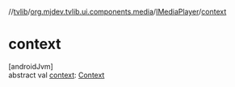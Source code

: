 //[tvlib](../../../index.md)/[org.mjdev.tvlib.ui.components.media](../index.md)/[IMediaPlayer](index.md)/[context](context.md)

# context

[androidJvm]\
abstract val [context](context.md): [Context](https://developer.android.com/reference/kotlin/android/content/Context.html)
